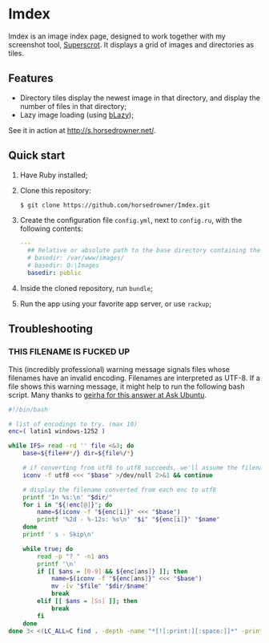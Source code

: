 # Imdex
Imdex is an image index page, designed to work together with my screenshot tool, [Superscrot](https://github.com/horsedrowner/Superscrot). It displays a grid of images and directories as tiles. 

## Features
* Directory tiles display the newest image in that directory, and display the number of files in that directory;
* Lazy image loading (using [bLazy](https://github.com/dinbror/blazy/));

See it in action at <http://s.horsedrowner.net/>.

## Quick start
1. Have Ruby installed;
2. Clone this repository:

    ```
    $ git clone https://github.com/horsedrowner/Imdex.git
    ```
    
3. Create the configuration file `config.yml`, next to `config.ru`, with the following contents:

    ```yaml
    ---
      ## Relative or absolute path to the base directory containing the images. Examples:
      # basedir: /var/www/images/
      # basedir: D:\Images
      basedir: public 
    ```

4. Inside the cloned repository, run `bundle`;
5. Run the app using your favorite app server, or use `rackup`;

## Troubleshooting
### THIS FILENAME IS FUCKED UP
This (incredibly professional) warning message signals files whose filenames have an invalid encoding. Filenames are interpreted as UTF-8. If a file shows this warning message, it might help to run the following bash script. Many thanks to [geirha for this answer at Ask Ubuntu](http://askubuntu.com/a/113346).

```bash
#!/bin/bash

# list of encodings to try. (max 10)
enc=( latin1 windows-1252 )

while IFS= read -rd '' file <&3; do
    base=${file##*/} dir=${file%/*}

    # if converting from utf8 to utf8 succeeds, we'll assume the filename is ok.
    iconv -f utf8 <<< "$base" >/dev/null 2>&1 && continue

    # display the filename converted from each enc to utf8
    printf 'In %s:\n' "$dir/"
    for i in "${!enc[@]}"; do
        name=$(iconv -f "${enc[i]}" <<< "$base")
        printf '%2d - %-12s: %s\n' "$i" "${enc[i]}" "$name"
    done
    printf ' s - Skip\n'

    while true; do
        read -p "? " -n1 ans
        printf '\n'
        if [[ $ans = [0-9] && ${enc[ans]} ]]; then
            name=$(iconv -f "${enc[ans]}" <<< "$base")
            mv -iv "$file" "$dir/$name"
            break
        elif [[ $ans = [Ss] ]]; then
            break
        fi
    done
done 3< <(LC_ALL=C find . -depth -name "*[![:print:][:space:]]*" -print0)
```
